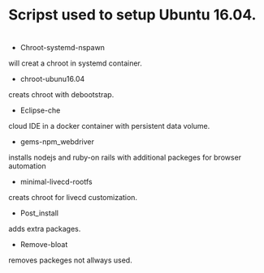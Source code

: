 # Scripst  used to setup Ubuntu 16.04.<h1>

* Chroot-systemd-nspawn 

will creat a chroot in systemd container.

* chroot-ubunu16.04 

creats chroot with debootstrap.

* Eclipse-che  

cloud IDE in a docker container with persistent data volume.

* gems-npm_webdriver 

installs nodejs and ruby-on rails with additional packeges for browser automation

* minimal-livecd-rootfs 

creats chroot for livecd customization.

* Post_install 

adds extra packages.

* Remove-bloat 

removes packeges not allways used. 
